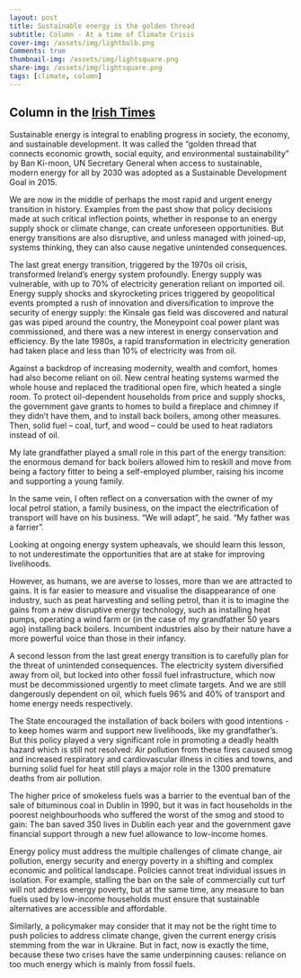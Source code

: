 ```yaml
---
layout: post
title: Sustainable energy is the golden thread
subtitle: Column - At a time of Climate Crisis
cover-img: /assets/img/lightbulb.png
Comments: true
thumbnail-img: /assets/img/lightsquare.png
share-img: /assets/img/lightsquare.png
tags: [climate, column]
---
```


## Column in the [Irish Times](https://www.irishtimes.com/news/science/energy-upheaval-will-be-difficult-but-we-will-adapt-we-must-1.4862468)

Sustainable energy is integral to enabling progress in society, the economy, and sustainable development. It was called the “golden thread that connects economic growth, social equity, and environmental sustainability” by Ban Ki-moon, UN Secretary General when access to sustainable, modern energy for all by 2030 was adopted as a Sustainable Development Goal in 2015.

We are now in the middle of perhaps the most rapid and urgent energy transition in history.  Examples from the past show that policy decisions made at such critical inflection points, whether in response to an energy supply shock or climate change, can create unforeseen opportunities. But energy transitions are also disruptive, and unless managed with joined-up, systems thinking, they can also cause negative unintended consequences.  

The last great energy transition, triggered by the 1970s oil crisis, transformed Ireland’s energy system profoundly. Energy supply was vulnerable, with up to 70% of electricity generation reliant on imported oil. Energy supply shocks and skyrocketing prices triggered by geopolitical events prompted a rush of innovation and diversification to improve the security of energy supply: the Kinsale gas field was discovered and natural gas was piped around the country, the Moneypoint coal power plant was commissioned, and there was a new interest in energy conservation and efficiency. By the late 1980s, a rapid transformation in electricity generation had taken place and less than 10% of electricity was from oil.

Against a backdrop of increasing modernity, wealth and comfort, homes had also become reliant on oil. New central heating systems warmed the whole house and replaced the traditional open fire, which heated a single room. To protect oil-dependent households from price and supply shocks, the government gave grants to homes to build a fireplace and chimney if they didn’t have them, and to install back boilers, among other measures. Then, solid fuel – coal, turf, and wood – could be used to heat radiators instead of oil.

My late grandfather played a small role in this part of the energy transition: the enormous demand for back boilers allowed him to reskill and move from being a factory fitter to being a self-employed plumber, raising his income and supporting a young family.

In the same vein, I often reflect on a conversation with the owner of my local petrol station, a family business, on the impact the electrification of transport will have on his business. “We will adapt”, he said. “My father was a farrier”.

Looking at ongoing energy system upheavals, we should learn this lesson, to not underestimate the opportunities that are at stake for improving livelihoods.

However, as humans, we are averse to losses, more than we are attracted to gains. It is far easier to measure and visualise the disappearance of one industry, such as peat harvesting and selling petrol, than it is to imagine the gains from a new disruptive energy technology, such as installing heat pumps, operating a wind farm or (in the case of my grandfather 50 years ago) installing back boilers. Incumbent industries also by their nature have a more powerful voice than those in their infancy.

A second lesson from the last great energy transition is to carefully plan for the threat of unintended consequences. The electricity system diversified away from oil, but locked into other fossil fuel infrastructure, which now must be decommissioned urgently to meet climate targets. And we are still dangerously dependent on oil, which fuels 96% and 40% of transport and home energy needs respectively.

The State encouraged the installation of back boilers with good intentions - to keep homes warm and support new livelihoods, like my grandfather’s. But this policy played a very significant role in promoting a deadly health hazard which is still not resolved: Air pollution from these fires caused smog and increased respiratory and cardiovascular illness in cities and towns, and burning solid fuel for heat still plays a major role in the 1300 premature deaths from air pollution.

The higher price of smokeless fuels was a barrier to the eventual ban of the sale of bituminous coal in Dublin in 1990, but it was in fact households in the poorest neighbourhoods who suffered the worst of the smog and stood to gain: The ban saved 350 lives in Dublin each year and the government gave financial support through a new fuel allowance to low-income homes.

Energy policy must address the multiple challenges of climate change, air pollution, energy security and energy poverty in a shifting and complex economic and political landscape. Policies cannot treat individual issues in isolation. For example, stalling the ban on the sale of commercially cut turf will not address energy poverty, but at the same time, any measure to ban fuels used by low-income households must ensure that sustainable alternatives are accessible and affordable.

Similarly, a policymaker may consider that it may not be the right time to push policies to address climate change, given the current energy crisis stemming from the war in Ukraine. But in fact, now is exactly the time, because these two crises have the same underpinning causes: reliance on too much energy which is mainly from fossil fuels.   
